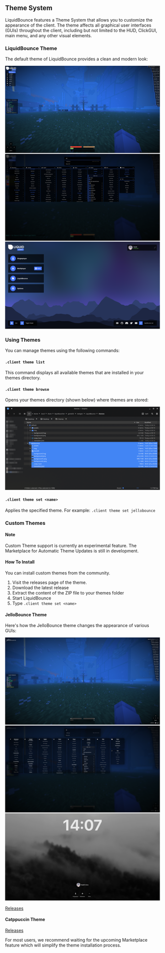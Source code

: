 ## Theme System
LiquidBounce features a Theme System that allows you to customize the appearance of the client. The theme affects all graphical user interfaces (GUIs) throughout the client, including but not limited to the HUD, ClickGUI, main menu, and any other visual elements.

### LiquidBounce Theme
The default theme of LiquidBounce provides a clean and modern look:

![Default HUD](/images/liquidbounce-hud.png)
![Default ClickGUI](/images/liquidbounce-clickgui.png)
![Default Main Menu](/images/liquidbounce-mainmenu.png)

### Using Themes
You can manage themes using the following commands:

#### `.client theme list`
This command displays all available themes that are installed in your themes directory.

#### `.client theme browse`
Opens your themes directory (shown below) where themes are stored:

![Themes Directory](/images/themes-directory.png)

#### `.client theme set <name>`
Applies the specified theme. For example: `.client theme set jellobounce`

### Custom Themes

<div class="note js-note">
	<span class="note-close js-close">
		<i class="fa fa-times"></i>
	</span>
	<h4 class="note-title"> Note </h4>
	<p class="note-description">Custom Theme support is currently an experimental feature. The Marketplace for Automatic Theme Updates is still in development.</p>
</div>

#### How To Install
You can install custom themes from the community.

1. Visit the releases page of the theme.
2. Download the latest release
3. Extract the content of the ZIP file to your themes folder
4. Start LiquidBounce
5. Type `.client theme set <name>`

#### JelloBounce Theme
Here's how the JelloBounce theme changes the appearance of various GUIs:

![JelloBounce HUD](/images/jellobounce-hud.png)
![JelloBounce ClickGUI](/images/jellobounce-clickgui.png)
![JelloBounce Main Menu](/images/jellobounce-mainmenu.png)

[Releases](https://github.com/larryngton2/jellobounce/releases)

#### Catppuccin Theme
[Releases](https://github.com/liquidsquid1/catppuccin-lb/releases)

For most users, we recommend waiting for the upcoming Marketplace feature which will simplify the theme installation process.